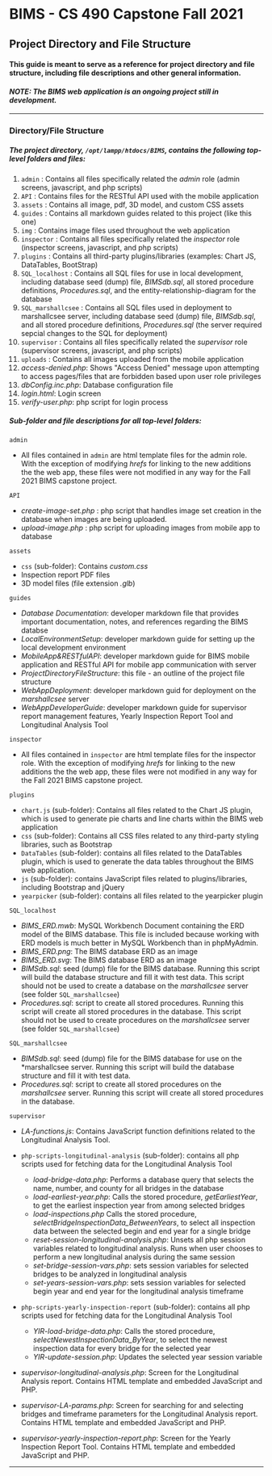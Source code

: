 
# BIMS - CS 490 Capstone Fall 2021
## Project Directory and File Structure

#### This guide is meant to serve as a reference for project directory and file structure, including file descriptions and other general information.

#### *NOTE: The BIMS web application is an ongoing project still in development.* 

--------------------------------------------------------

### Directory/File Structure
##### The project directory, `/opt/lampp/htdocs/BIMS`, contains the following top-level folders and files:
1. `admin` : Contains all files specifically related the *admin* role (admin screens, javascript, and php scripts)
2. `API` : Contains files for the RESTful API used with the mobile application
3.  `assets` : Contains all image, pdf, 3D model, and custom CSS assets
4. `guides` : Contains all markdown guides related to this project (like this one)
5. `img` : Contains image files used throughout the web application
6. `inspector` : Contains all files specifically related the *inspector* role (inspector screens, javascript, and php scripts)
7. `plugins` : Contains all third-party plugins/libraries (examples: Chart JS, DataTables, BootStrap)
8. `SQL_localhost` : Contains all SQL files for use in local development, including database seed (dump) file, *BIMSdb.sql*, all stored procedure definitions, *Procedures.sql*, and the entity-relationship-diagram for the database
9. `SQL_marshallcsee` : Contains all SQL files used in deployment to marshallcsee server, including database seed (dump) file, *BIMSdb.sql*, and all stored procedure definitions, *Procedures.sql* (the server required sepcial changes to the SQL for deployment)
10. `supervisor` : Contains all files specifically related the *supervisor* role (supervisor screens, javascript, and php scripts) 
11. `uploads` : Contains all images uploaded from the mobile application
12. *access-denied.php*: Shows "Access Denied" message upon attempting to access pages/files that are forbidden based upon user role privileges
13. *dbConfig.inc.php*: Database configuration file
14. *login.html*: Login screen
15. *verify-user.php*: php script for login process
 

##### Sub-folder and file descriptions for all top-level folders:
`admin`

- All files contained in `admin` are html template files for the admin role. With the exception of modifying *hrefs* for linking to the new additions the the web app, these files were not modified in any way for the Fall 2021 BIMS capstone project.

`API`

- *create-image-set.php* : php script that handles image set creation in the database when images are being uploaded.
- *upload-image.php* : php script for uploading images from mobile app to database

`assets`

- `css` (sub-folder): Contains *custom.css*
- Inspection report PDF files
- 3D model files (file extension *.glb*)

`guides`

- *Database Documentation*: developer markdown file that provides important documentation, notes, and references regarding the BIMS databse
- *LocalEnvironmentSetup*: developer markdown guide for setting up the local development environment
- *MobileApp&RESTfulAPI*: developer markdown guide for BIMS mobile application and RESTful API for mobile app communication with server
- *ProjectDirectoryFileStructure*: this file - an outline of the project file structure
- *WebAppDeployment*: developer markdown guid for deployment on the *marshallcsee* server
- *WebAppDeveloperGuide*: developer markdown guide for supervisor report management features, Yearly Inspection Report Tool and Longitudinal Analysis Tool

`inspector`

- All files contained in `inspector` are html template files for the inspector role. With the exception of modifying *hrefs* for linking to the new additions the the web app, these files were not modified in any way for the Fall 2021 BIMS capstone project.

`plugins`

- `chart.js` (sub-folder): Contains all files related to the Chart JS plugin, which is used to generate pie charts and line charts within the BIMS web application
- `css` (sub-folder): Contains all CSS files related to any third-party styling libraries, such as Bootstrap
- `DataTables` (sub-folder): contains all files related to the DataTables plugin, which is used to generate the data tables throughout the BIMS web application.
- `js` (sub-folder): contains JavaScript files related to plugins/libraries, including Bootstrap and jQuery
- `yearpicker` (sub-folder): contains all files related to the yearpicker plugin

`SQL_localhost`

- *BIMS_ERD.mwb*: MySQL Workbench Document containing the ERD model of the BIMS database. This file is included because working with ERD models is much better in MySQL Workbench than in phpMyAdmin.
- *BIMS_ERD.png*: The BIMS database ERD as an image
- *BIMS_ERD.svg*: The BIMS database ERD as an image
- *BIMSdb.sql*: seed (dump) file for the BIMS database. Running this script will build the database structure and fill it with test data. This script should not be used to create a database on the *marshallcsee* server (see folder `SQL_marshallcsee`)
- *Procedures.sql*: script to create all stored procedures. Running this script will create all stored procedures in the database. This script should not be used to create procedures on the *marshallcsee* server (see folder `SQL_marshallcsee`)

`SQL_marshallcsee`

- *BIMSdb.sql*: seed (dump) file for the BIMS database for use on the *marshallcsee server. Running this script will build the database structure and fill it with test data.  
- *Procedures.sql*: script to create all stored procedures on the *marshallcsee* server. Running this script will create all stored procedures in the database.

`supervisor`

- *LA-functions.js*: Contains JavaScript function definitions related to the Longitudinal Analysis Tool. 

- `php-scripts-longitudinal-analysis` (sub-folder): contains all php scripts used for fetching data for the Longitudinal Analysis Tool
    
    - *load-bridge-data.php*: Performs a database query that selects the name, number, and county for all bridges in the database
    - *load-earliest-year.php*: Calls the stored procedure, *getEarliestYear*, to get the earliest inspection year from among selected bridges
    - *load-inspections.php* Calls the stored procedure, *selectBridgeInspectionData_BetweenYears*, to select all inspection data between the selected begin and end year for a single bridge
    - *reset-session-longitudinal-analysis.php*: Unsets all php session variables related to longitudinal analysis. Runs when user chooses to perform a new longitudinal analysis during the same session
    - *set-bridge-session-vars.php*: sets session variables for selected bridges to be analyzed in longitudinal analysis
    - *set-years-session-vars.php*: sets session variables for selected begin year and end year for the longitudinal analysis timeframe

- `php-scripts-yearly-inspection-report` (sub-folder): contains all php scripts used for fetching data for the Longitudinal Analysis Tool
    
    - *YIR-load-bridge-data.php*: Calls the stored procedure, *selectNewestInspectionData_ByYear*, to select the newest inspection data for every bridge for the selected year 
    - *YIR-update-session.php*: Updates the selected year session variable

- *supervisor-longitudinal-analysis.php*: Screen for the Longitudinal Analysis report. Contains HTML template and embedded JavaScript and PHP.

- *supervisor-LA-params.php*: Screen for searching for and selecting bridges and timeframe parameters for the Longitudinal Analysis report. Contains HTML template and embedded JavaScript and PHP.

- *supervisor-yearly-inspection-report.php*: Screen for the Yearly Inspection Report Tool. Contains HTML template and embedded JavaScript and PHP.

----------------------------------------------------------





